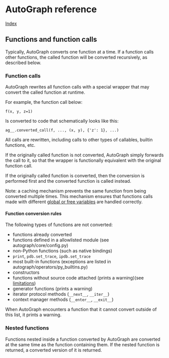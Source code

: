 # AutoGraph reference

[Index](index.md)

## Functions and function calls

Typically, AutoGraph converts one function at a time. If a function calls other
functions, the called function will be converted recursively, as described
below.

### Function calls

AutoGraph rewrites all function calls with a special wrapper that may convert
the called function at runtime.

For example, the function call below:

```
f(x, y, z=1)
```

Is converted to code that schematically looks like this:

```
ag__.converted_call(f, ..., (x, y), {'z': 1}, ...)
```

All calls are rewritten, including calls to other types of callables, builtin
functions, etc.

If the originally called function is not converted, AutoGraph simply
forwards the call to it, so that the wrapper is functionally equivalent with
the original function call.

If the originally called function is converted, then the conversion is performed
first and the converted function is called instead.

Note: a caching mechanism prevents the same function from being converted
multiple times. This mechanism ensures that functions calls made with different
[global or free variables](https://docs.python.org/3/reference/executionmodel.html#binding-of-names)
are handled correctly.

#### Function conversion rules

The following types of functions are not converted:

*   functions already converted
*   functions defined in a allowlisted module (see autograph/core/config.py)
*   non-Python functions (such as native bindings)
*   `print`, `pdb.set_trace`, `ipdb.set_trace`
*   most built-in functions (exceptions are listed in
    autograph/operators/py_builtins.py)
*   constructors
*   functions without source code attached (prints a warning)(see
    [limitations](limitations.md))
*   generator functions (prints a warning)
*   iterator protocol methods (`__next__`, `__iter__`)
*   context manager methods (`__enter__`, `__exit__`)

When AutoGraph encounters a function that it cannot convert outside of this
list, it prints a warning.

### Nested functions

Functions nested inside a function converted by AutoGraph are converted
at the same time as the function containing them. If the nested function is
returned, a converted version of it is returned.
